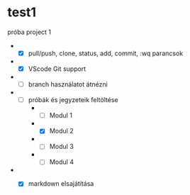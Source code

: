 # test1
próba project 1

* - [x] pull/push, clone, status, add, commit, :wq parancsok
* - [x] VScode Git support
* - [ ] branch használatot átnézni
* - [ ] próbák és jegyzeteik feltöltése
    * - [ ] Modul 1
    * - [x] Modul 2
    * - [ ] Modul 3
    * - [ ] Modul 4
* - [x] markdown elsajátítása

